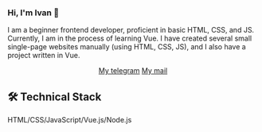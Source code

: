### Hi, I'm Ivan 👋
I am a beginner frontend developer, proficient in basic HTML, CSS, and JS. Currently, I am in the process of learning Vue. I have created several small single-page websites manually (using HTML, CSS, JS), and I also have a project written in Vue.



<p align='center'>
   <a href="https://t.me/netorwtik">My telegram</a>
   <a href="netorwtik@gmail.com">My mail</a>
</p>

## 🛠 Technical Stack
HTML/CSS/JavaScript/Vue.js/Node.js

<!--
**netorwtik/netorwtik** is a ✨ _special_ ✨ repository because its `README.md` (this file) appears on your GitHub profile.

Here are some ideas to get you started:

- 🔭 I’m currently working on ...
- 🌱 I’m currently learning ...
- 👯 I’m looking to collaborate on ...
- 🤔 I’m looking for help with ...
- 💬 Ask me about ...
- 📫 How to reach me: ...
- 😄 Pronouns: ...
- ⚡ Fun fact: ...
-->
